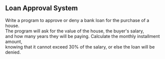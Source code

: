 ## Loan Approval System

Write a program to approve or deny a bank loan for the purchase of a house. <br>
 The program will ask for the value of the house, the buyer's salary,  <br>
 and how many years they will be paying. Calculate the monthly installment amount, <br>
 knowing that it cannot exceed 30% of the salary, or else the loan will be denied.
